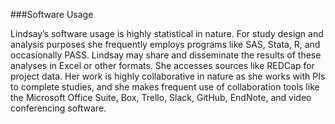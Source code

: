 ###Software Usage

Lindsay’s software usage is highly statistical in nature. For study design and analysis purposes she frequently employs programs like SAS, Stata, R, and occasionally PASS. Lindsay may share and disseminate the results of these analyses in Excel or other formats. She accesses sources like REDCap for project data. Her work is highly collaborative in nature as she works with PIs to complete studies, and she makes frequent use of collaboration tools like the Microsoft Office Suite, Box, Trello, Slack, GitHub, EndNote, and video conferencing software.
